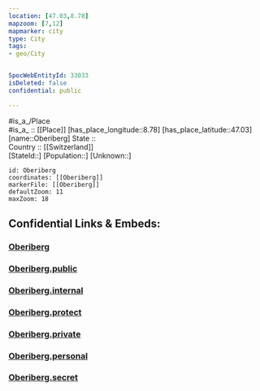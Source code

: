 ```yaml
---
location: [47.03,8.78] 
mapzoom: [7,12] 
mapmarker: city 
type: City
tags:
- geo/City


SpocWebEntityId: 33033
isDeleted: false
confidential: public

---
```



#is_a_/Place  
#is_a_ :: [[Place]] 
[has_place_longitude::8.78] 
[has_place_latitude::47.03] 
[name::Oberiberg] 
State ::  
Country :: [[Switzerland]]  
[StateId::] 
[Population::] 
[Unknown::] 


```leaflet
id: Oberiberg
coordinates: [[Oberiberg]] 
markerFile: [[Oberiberg]] 
defaultZoom: 11 
maxZoom: 18
```


## Confidential Links & Embeds: 

### [Oberiberg](/_Standards/Earth/Continent/Europe/Europe~Central/Switzerland/Switzerland~Cantons/Schwyz,Canton/districts~Schwyz/Schwyz-district/municipalities~Schwyz/Oberiberg/Oberiberg.md) 

### [Oberiberg.public](/_public/Earth/Continent/Europe/Europe~Central/Switzerland/Switzerland~Cantons/Schwyz,Canton/districts~Schwyz/Schwyz-district/municipalities~Schwyz/Oberiberg/Oberiberg.public.md) 

### [Oberiberg.internal](/_internal/Earth/Continent/Europe/Europe~Central/Switzerland/Switzerland~Cantons/Schwyz,Canton/districts~Schwyz/Schwyz-district/municipalities~Schwyz/Oberiberg/Oberiberg.internal.md) 

### [Oberiberg.protect](/_protect/Earth/Continent/Europe/Europe~Central/Switzerland/Switzerland~Cantons/Schwyz,Canton/districts~Schwyz/Schwyz-district/municipalities~Schwyz/Oberiberg/Oberiberg.protect.md) 

### [Oberiberg.private](/_private/Earth/Continent/Europe/Europe~Central/Switzerland/Switzerland~Cantons/Schwyz,Canton/districts~Schwyz/Schwyz-district/municipalities~Schwyz/Oberiberg/Oberiberg.private.md) 

### [Oberiberg.personal](/_personal/Earth/Continent/Europe/Europe~Central/Switzerland/Switzerland~Cantons/Schwyz,Canton/districts~Schwyz/Schwyz-district/municipalities~Schwyz/Oberiberg/Oberiberg.personal.md) 

### [Oberiberg.secret](/_secret/Earth/Continent/Europe/Europe~Central/Switzerland/Switzerland~Cantons/Schwyz,Canton/districts~Schwyz/Schwyz-district/municipalities~Schwyz/Oberiberg/Oberiberg.secret.md)

